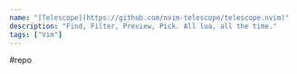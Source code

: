 ```yaml
---
name: "[Telescope](https://github.com/nvim-telescope/telescope.nvim)"
description: "Find, Filter, Preview, Pick. All lua, all the time."
tags: ["Vim"]
---
```

#repo
